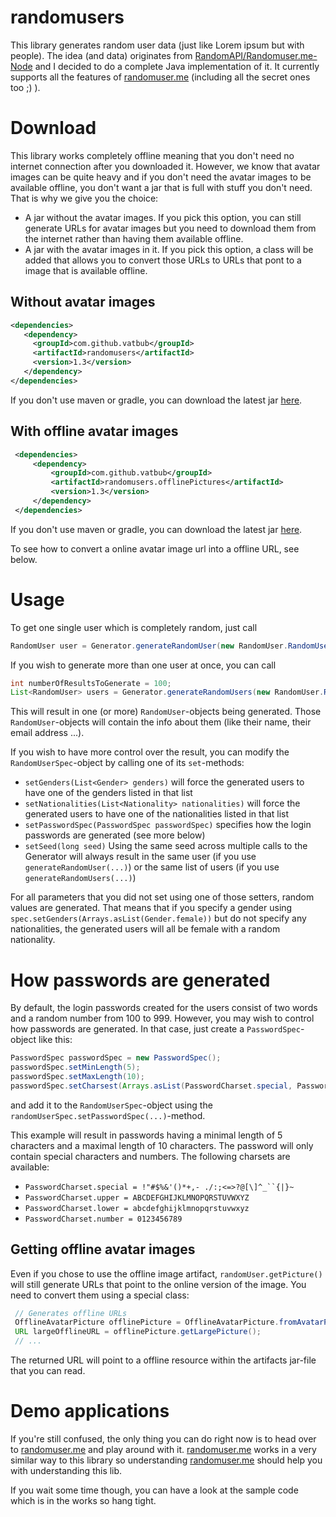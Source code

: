 # randomusers
This library generates random user data (just like Lorem ipsum but with people). The idea (and data) originates from [RandomAPI/Randomuser.me-Node](https://github.com/RandomAPI/Randomuser.me-Node) and I decided to do a complete Java implementation of it. It currently supports all the features of [randomuser.me](https://randomuser.me/) (including all the secret ones too ;) ).
 
 # Download
 This library works completely offline meaning that you don't need no internet connection after you downloaded it. 
 However, we know that avatar images can be quite heavy and if you don't need the avatar images to be available offline, you don't 
 want a jar that is full with stuff you don't need. That is why we give you the choice: 
  - A jar without the avatar images. If you pick this option, you can still generate URLs for avatar images but you need to download them from the internet rather than having them available offline.
  - A jar with the avatar images in it. If you pick this option, a class will be added that allows you to convert those URLs to URLs that pont to a image that is available offline.
 ## Without avatar images
 ```xml
<dependencies>
    <dependency>
      <groupId>com.github.vatbub</groupId>
      <artifactId>randomusers</artifactId>
      <version>1.3</version>
    </dependency>
</dependencies>
 ```
 
 If you don't use maven or gradle, you can download the latest jar [here](https://bintray.com/vatbub/fokprojectsReleases/randomusers#downloads).
 
 ## With offline avatar images
 ```xml
  <dependencies>
      <dependency>
          <groupId>com.github.vatbub</groupId>
          <artifactId>randomusers.offlinePictures</artifactId>
          <version>1.3</version>
      </dependency>
  </dependencies>
  ```
  
  If you don't use maven or gradle, you can download the latest jar [here](https://bintray.com/vatbub/fokprojectsReleases/randomusers.offlinePictures#downloads).
  
  To see how to convert a online avatar image url into a offline URL, see below.
   
 # Usage
 To get one single user which is completely random, just call
 ```java
 RandomUser user = Generator.generateRandomUser(new RandomUser.RandomUserSpec());
 ```
 
 If you wish to generate more than one user at once, you can call
 ```java
 int numberOfResultsToGenerate = 100;
 List<RandomUser> users = Generator.generateRandomUsers(new RandomUser.RandomUserSpec(), numberOfResultsToGenerate);
 ```
 This will result in one (or more) `RandomUser`-objects being generated. Those `RandomUser`-objects will contain the info about them (like their name, their email address ...). 
 
 If you wish to have more control over the result, you can modify the `RandomUserSpec`-object by calling one of its `set`-methods:
   - `setGenders(List<Gender> genders)` will force the generated users to have one of the genders listed in that list
   - `setNationalities(List<Nationality> nationalities)` will force the generated users to have one of the nationalities listed in that list
   - `setPasswordSpec(PasswordSpec passwordSpec)` specifies how the login passwords are generated (see more below)
   - `setSeed(long seed)` Using the same seed across multiple calls to the Generator will always result in the same user (if you use `generateRandomUser(...)`) or the same list of users (if you use `generateRandomUsers(...)`)
   
For all parameters that you did not set using one of those setters, random values are generated. That means that if you specify a gender using `spec.setGenders(Arrays.asList(Gender.female))` but do not specify any nationalities, the generated users will all be female with a random nationality.

# How passwords are generated
By default, the login passwords created for the users consist of two words and a random number from 100 to 999. However, you may wish to control how passwords are generated. In that case, just create a `PasswordSpec`-object like this:
```java
PasswordSpec passwordSpec = new PasswordSpec();
passwordSpec.setMinLength(5);
passwordSpec.setMaxLength(10);
passwordSpec.setCharsest(Arrays.asList(PasswordCharset.special, PasswordCharset.number));
```
and add it to the `RandomUserSpec`-object using the `randomUserSpec.setPasswordSpec(...)`-method.

This example will result in passwords having a minimal length of 5 characters and a maximal length of 10 characters. The password will only contain special characters and numbers.
The following charsets are available:
- `PasswordCharset.special = !"#$%&'()*+,- ./:;<=>?@[\]^_``{|}~ `
- `PasswordCharset.upper = ABCDEFGHIJKLMNOPQRSTUVWXYZ`
- `PasswordCharset.lower = abcdefghijklmnopqrstuvwxyz`
- `PasswordCharset.number = 0123456789`

## Getting offline avatar images 
   Even if you chose to use the offline image artifact, `randomUser.getPicture()` will still generate URLs that point to the online version of the image.
   You need to convert them using a special class:
   ```java
    // Generates offline URLs
    OfflineAvatarPicture offlinePicture = OfflineAvatarPicture.fromAvatarPicture(randomUser.getPicture());
    URL largeOfflineURL = offlinePicture.getLargePicture();
    // ...
   ```
   The returned URL will point to a offline resource within the artifacts jar-file that you can read.
   
   # Demo applications
   If you're still confused, the only thing you can do right now is to head over to [randomuser.me](https://randomuser.me/) and play around with it.
   [randomuser.me](https://randomuser.me/) works in a very similar way to this library so understanding [randomuser.me](https://randomuser.me/) should help you with understanding this lib.
   
   If you wait some time though, you can have a look at the sample code which is in the works so hang tight.
